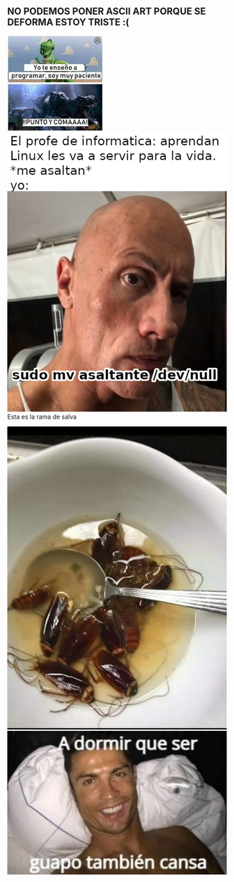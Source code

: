## NO PODEMOS PONER ASCII ART PORQUE SE DEFORMA ESTOY TRISTE :(
![Un memaso](/Meme.jpg)
![Un memaso](/Meme2.png)
Esta es la rama de salva

![Un memaso](/sopa.webp)
![Un memaso](/elbicho.webp)